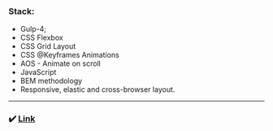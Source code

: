 ### Stack:
* Gulp-4;
* CSS Flexbox
* CSS Grid Layout
* CSS @Keyframes Animations
* AOS - Animate on scroll
* JavaScript
* BEM methodology
* Responsive, elastic and cross-browser layout.

---

### :heavy_check_mark: [Link](https://androfficial.github.io/Bycycle)
